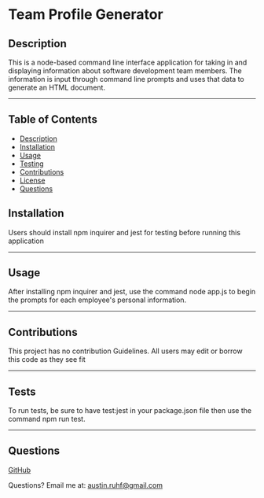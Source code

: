 # Team Profile Generator



  ## **Description**

  This is a node-based command line interface application for taking in and displaying information about software development team members. The information is input through command line prompts and uses that data to generate an HTML document.


  ***

  ## Table of Contents
  * [Description](#Description)
  * [Installation](#Installation)
  * [Usage](#Usage)
  * [Testing](#tests)
  * [Contributions](#contributions)
  * [License](#license)
  * [Questions](#Questions)


  ## **Installation**

  Users should install npm inquirer and jest for testing before running this application

  ***

  ## **Usage**

  After installing npm inquirer and jest, use the command node app.js to begin the prompts for each employee's personal information.

  ***

  ## **Contributions**

  This project has no contribution Guidelines. All users may edit or borrow this code as they see fit     

  ***

  ## **Tests**

  To run tests, be sure to have test:jest in your package.json file then use the command npm run test.    

  ***

  

  ## **Questions**


  [GitHub](https://www.github.com/undefined)


  Questions? Email me at: austin.ruhf@gmail.com